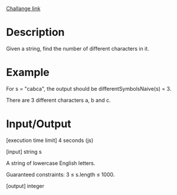 [Challange link](https://codefights.com/arcade/intro/level-8/8N7p3MqzGQg5vFJfZ)
# Description
Given a string, find the number of different characters in it.

# Example

For s = &quot;cabca&quot;, the output should be
differentSymbolsNaive(s) = 3.

There are 3 different characters a, b and c.

# Input/Output

[execution time limit] 4 seconds (js)

[input] string s

A string of lowercase English letters.

Guaranteed constraints:
3 ≤ s.length ≤ 1000.

[output] integer